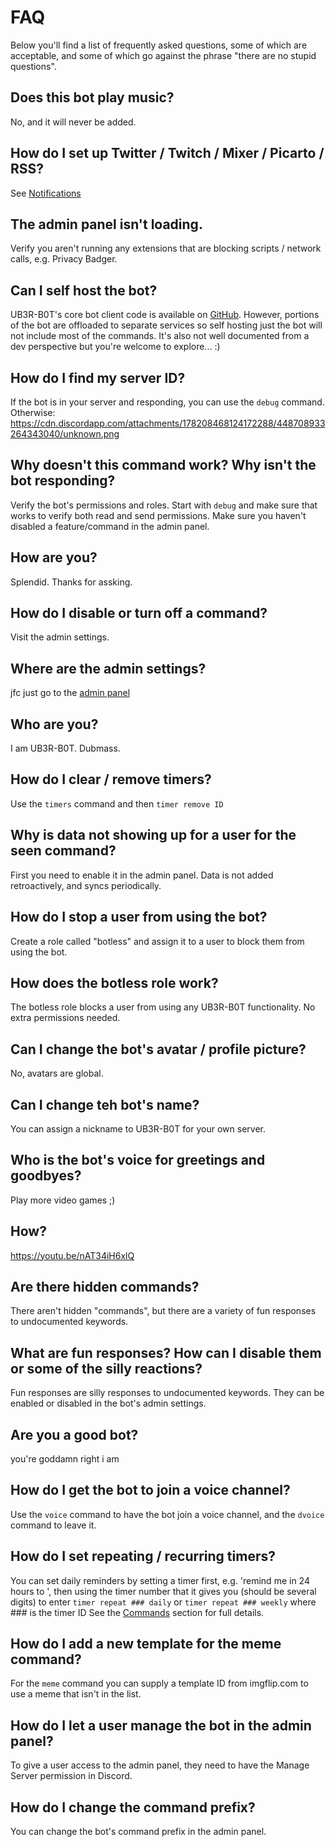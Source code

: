 # FAQ

Below you'll find a list of frequently asked questions, some of which are acceptable, and some of which go against the phrase "there are no stupid questions".

## Does this bot play music?
No, and it will never be added.

## How do I set up Twitter / Twitch / Mixer / Picarto / RSS?
See [Notifications](notifications.md)

## The admin panel isn't loading.
Verify you aren't running any extensions that are blocking scripts / network calls, e.g. Privacy Badger.

## Can I self host the bot?
UB3R-B0T's core bot client code is available on [GitHub](https://github.com/moiph/ub3r-b0t). However, portions of the bot are offloaded to separate services so self hosting just the bot will not include most of the commands. It's also not well documented from a dev perspective but you're welcome to explore... :)

## How do I find my server ID?
If the bot is in your server and responding, you can use the `debug` command.
Otherwise: https://cdn.discordapp.com/attachments/178208468124172288/448708933264343040/unknown.png

## Why doesn't this command work? Why isn't the bot responding?
Verify the bot's permissions and roles.  Start with `debug` and make sure that works to verify both read and send permissions.  Make sure you haven't disabled a feature/command in the admin panel.

## How are you?
Splendid. Thanks for assking.

## How do I disable or turn off a command?
Visit the admin settings.

## Where are the admin settings?
jfc just go to the [admin panel](https://ub3r-b0t.com/admin)

## Who are you?
I am UB3R-B0T. Dubmass.

## How do I clear / remove timers?
Use the `timers` command and then `timer remove ID`

## Why is data not showing up for a user for the seen command?
First you need to enable it in the admin panel.  Data is not added retroactively, and syncs periodically.

## How do I stop a user from using the bot?
Create a role called "botless" and assign it to a user to block them from using the bot.

## How does the botless role work?
The botless role blocks a user from using any UB3R-B0T functionality. No extra permissions needed.

## Can I change the bot's avatar / profile picture?
No, avatars are global.

## Can I change teh bot's name?
You can assign a nickname to UB3R-B0T for your own server.

## Who is the bot's voice for greetings and goodbyes?
Play more video games ;)

## How?
https://youtu.be/nAT34iH6xlQ

## Are there hidden commands?
There aren't hidden "commands", but there are a variety of fun responses to undocumented keywords.

## What are fun responses? How can I disable them or some of the silly reactions?
Fun responses are silly responses to undocumented keywords. They can be enabled or disabled in the bot's admin settings.

## Are you a good bot?
you're goddamn right i am

## How do I get the bot to join a voice channel?
Use the `voice` command to have the bot join a voice channel, and the `dvoice` command to leave it.

## How do I set repeating / recurring timers?
You can set daily reminders by setting a timer first, e.g. 'remind me in 24 hours to ', then using the timer number that it gives you (should be several digits) to enter `timer repeat ### daily` or `timer repeat ### weekly` where ### is the timer ID
See the [Commands](commands.md) section for full details.

## How do I add a new template for the meme command?
For the `meme` command you can supply a template ID from imgflip.com to use a meme that isn't in the list.

## How do I let a user manage the bot in the admin panel?
To give a user access to the admin panel, they need to have the Manage Server permission in Discord.

## How do I change the command prefix?
You can change the bot's command prefix in the admin panel.
